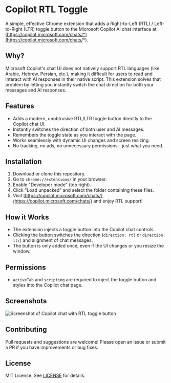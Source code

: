 # Copilot RTL Toggle

A simple, effective Chrome extension that adds a Right-to-Left (RTL) / Left-to-Right (LTR) toggle button to the Microsoft Copilot AI chat interface at [https://copilot.microsoft.com/chats/*](https://copilot.microsoft.com/chats/*).

## Why?

Microsoft Copilot's chat UI does not natively support RTL languages (like Arabic, Hebrew, Persian, etc.), making it difficult for users to read and interact with AI responses in their native script. This extension solves that problem by letting you instantly switch the chat direction for both your messages and AI responses.

## Features

- Adds a modern, unobtrusive RTL/LTR toggle button directly to the Copilot chat UI.
- Instantly switches the direction of both user and AI messages.
- Remembers the toggle state as you interact with the page.
- Works seamlessly with dynamic UI changes and screen resizing.
- No tracking, no ads, no unnecessary permissions—just what you need.

## Installation

1. Download or clone this repository.
2. Go to `chrome://extensions/` in your browser.
3. Enable "Developer mode" (top right).
4. Click "Load unpacked" and select the folder containing these files.
5. Visit [https://copilot.microsoft.com/chats/](https://copilot.microsoft.com/chats/) and enjoy RTL support!

## How it Works

- The extension injects a toggle button into the Copilot chat controls.
- Clicking the button switches the direction (`direction: rtl` or `direction: ltr`) and alignment of chat messages.
- The button is only added once, even if the UI changes or you resize the window.

## Permissions

- `activeTab` and `scripting` are required to inject the toggle button and styles into the Copilot chat page.

## Screenshots

![Screenshot of Copilot chat with RTL toggle button](screenshot.png)

## Contributing

Pull requests and suggestions are welcome! Please open an issue or submit a PR if you have improvements or bug fixes.

## License

MIT License. See [LICENSE](LICENSE) for details.
